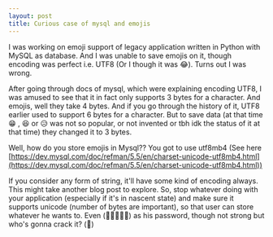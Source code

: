 ```yaml
---
layout: post
title: Curious case of mysql and emojis
---
```


I was working on emoji support of legacy application written in Python with MySQL as database. And I was unable to save emojis on it, though encoding was perfect i.e. UTF8 (Or I though it was 😂). Turns out I was wrong.

After going through docs of mysql, which were explaining encoding UTF8, I was amused to see that it in fact only supports 3 bytes for a character. And emojis, well they take 4 bytes. And if you go through the history of it, UTF8 earlier used to support 6 bytes for a character. But to save data (at that time 😁 , 😆 or 😥 was not so popular, or not invented or tbh idk the status of it at that time) they changed it to 3 bytes.

Well, how do you store emojis in Mysql?? You got to use utf8mb4 
(See here [https://dev.mysql.com/doc/refman/5.5/en/charset-unicode-utf8mb4.html](https://dev.mysql.com/doc/refman/5.5/en/charset-unicode-utf8mb4.html))

If you consider any form of string, it'll have some kind of encoding always. This might take another blog post to explore. So, stop whatever doing with your application (especially if it's in nascent state) and make sure it supports unicode (number of bytes are important), so that user can store whatever he wants to. Even (🤔🤔🤔🤔🤔) as his password, though not strong but who's gonna crack it? (🤣)
